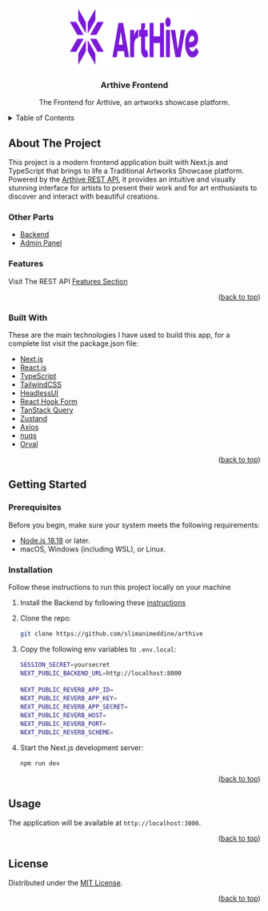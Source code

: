 <a id="readme-top"></a>

<br />
<div align="center">
  <a href="https://github.com/slimanimeddine/arthive">
    <img src="public/arthive-logo.svg" alt="Logo" width="260" height="120">
  </a>

  <h3 align="center">Arthive Frontend</h3>

  <p align="center">
    The Frontend for Arthive, an artworks showcase platform.
    <br />
  </p>
</div>

<details>
  <summary>Table of Contents</summary>
  <ol>
    <li>
      <a href="#about-the-project">About The Project</a>
      <ul>
        <li><a href="#other-parts">Other Parts</a></li>
        <li><a href="#features">Features</a></li>
        <li><a href="#built-with">Built With</a></li>
      </ul>
    </li>
    <li>
      <a href="#getting-started">Getting Started</a>
      <ul>
        <li><a href="#prerequisites">Prerequisites</a></li>
        <li><a href="#installation">Installation</a></li>
      </ul>
    </li>
    <li><a href="#usage">Usage</a></li>
    <li><a href="#license">License</a></li>
  </ol>
</details>

## About The Project

This project is a modern frontend application built with Next.js and TypeScript that brings to life a Traditional Artworks Showcase platform. Powered by the [Arthive REST API](https://github.com/slimanimeddine/arthive-backend), it provides an intuitive and visually stunning interface for artists to present their work and for art enthusiasts to discover and interact with beautiful creations.

### Other Parts

- [Backend](https://github.com/slimanimeddine/arthive-backend)
- [Admin Panel](https://github.com/slimanimeddine/arthive-admin)

### Features

Visit The REST API [Features Section](https://github.com/slimanimeddine/arthive-backend?tab=readme-ov-file#features)

<p align="right">(<a href="#readme-top">back to top</a>)</p>

### Built With

These are the main technologies I have used to build this app, for a complete list visit the package.json file:

- [Next.js](https://nextjs.org/)
- [React.js](https://react.dev/)
- [TypeScript](https://www.typescriptlang.org/)
- [TailwindCSS](https://tailwindcss.com/)
- [HeadlessUI](https://headlessui.com/)
- [React Hook Form](https://react-hook-form.com/)
- [TanStack Query](https://tanstack.com/query/latest/docs/framework/react/overview)
- [Zustand](https://zustand-demo.pmnd.rs/)
- [Axios](https://axios-http.com/docs/intro)
- [nuqs](https://nuqs.47ng.com/)
- [Orval](https://orval.dev/)

<p align="right">(<a href="#readme-top">back to top</a>)</p>

## Getting Started

### Prerequisites

Before you begin, make sure your system meets the following requirements:

- [Node.js 18.18](https://nodejs.org/en) or later.
- macOS, Windows (including WSL), or Linux.

### Installation

Follow these instructions to run this project locally on your machine

1. Install the Backend by following these [instructions](https://github.com/slimanimeddine/arthive-backend?tab=readme-ov-file#installation)

2. Clone the repo:

   ```sh
   git clone https://github.com/slimanimeddine/arthive
   ```

3. Copy the following env variables to `.env.local`:

   ```sh
   SESSION_SECRET=yoursecret
   NEXT_PUBLIC_BACKEND_URL=http://localhost:8000

   NEXT_PUBLIC_REVERB_APP_ID=
   NEXT_PUBLIC_REVERB_APP_KEY=
   NEXT_PUBLIC_REVERB_APP_SECRET=
   NEXT_PUBLIC_REVERB_HOST=
   NEXT_PUBLIC_REVERB_PORT=
   NEXT_PUBLIC_REVERB_SCHEME=
   ```

4. Start the Next.js development server:

   ```sh
   npm run dev
   ```

<p align="right">(<a href="#readme-top">back to top</a>)</p>

## Usage

The application will be available at `http://localhost:3000`.

<p align="right">(<a href="#readme-top">back to top</a>)</p>

## License

Distributed under the [MIT License](LICENSE.md).

<p align="right">(<a href="#readme-top">back to top</a>)</p>

